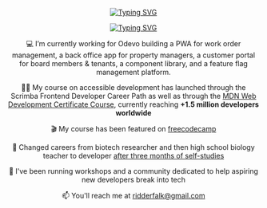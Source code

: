 <div align="center">

[![Typing SVG](https://readme-typing-svg.demolab.com?font=Nunito+Sans&weight=300&size=40&duration=2000&pause=600&color=000000&center=true&repeat=false&width=435&height=60&lines=Fredrik+Ridderfalk)](https://git.io/typing-svg)

[![Typing SVG](https://readme-typing-svg.demolab.com?font=Nunito+Sans&weight=300&size=24&duration=2000&pause=600&color=000000&center=true&random=true&width=435&height=60&lines=Frontend+Developer+👾;Programming+Teacher+🧑‍🏫;Accessibility+Consultant+🦾;Food+Geek+🌮;Baker+🥯;Hobbyist+Hairdresser+💈;Writer+✒️;Former+World+No+1+TFT+player+🕹️;Molecular+Biologist+🧬;High+School+Teacher+🌱)](https://git.io/typing-svg)

💻 I’m currently working for Odevo building a PWA for work order management, a back office app for property managers, a customer portal for board members & tenants, a component library, and a feature flag management platform.

🧑‍🏫 My course on accessible development has launched through the Scrimba Frontend Developer Career Path as well as through the [MDN Web Development Certificate Course](https://developer.mozilla.org/en-US/curriculum/core/accessibility/), currently reaching **+1.5 million developers worldwide**

🎬 My course has been featured on [freecodecamp](https://youtu.be/e2nkq3h1P68?si=UW_NQr-N8YwV_9tm)

🚀 Changed careers from biotech researcher and then high school biology teacher to developer [after three months of self-studies](https://podcast.scrimba.com/46)

💜 I've been running workshops and a community dedicated to help aspiring new developers break into tech

📫 You'll reach me at ridderfalk@gmail.com
